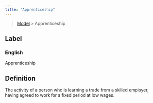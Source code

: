 ```yaml
---
title: "Apprenticeship"
---
```


> [Model](../../) > Apprenticeship

## Label

### English
Apprenticeship


## Definition
The activity of a person who is learning a trade from a skilled employer, having agreed to work for a fixed period at low wages. 


    
